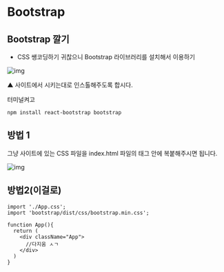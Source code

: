 # Bootstrap

## Bootstrap 깔기

- CSS 쌩코딩하기 귀찮으니 Bootstrap 라이브러리를 설치해서 이용하기

 

![img](https://codingapple.com/wp-content/uploads/2020/05/%EC%BA%A1%EC%B2%982.png)

 

▲ 사이트에서 시키는대로 인스톨해주도록 합시다. 

터미널켜고

```
npm install react-bootstrap bootstrap 
```



 ## 방법 1

 그냥 사이트에 있는 CSS 파일을 index.html 파일의 <head> 태그 안에 복붙해주시면 됩니다. 

 

![img](https://codingapple.com/wp-content/uploads/2020/05/%EC%BA%A1%EC%B2%983.png)

## 방법2(이걸로)

```
import './App.css';
import 'bootstrap/dist/css/bootstrap.min.css';

function App(){
  return (
    <div className="App">
      //다지움 ㅅㄱ
    </div>
  )
}
```

